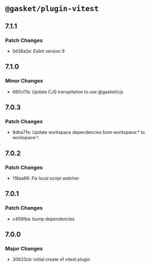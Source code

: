 # `@gasket/plugin-vitest`

## 7.1.1

### Patch Changes

- 5d38a2e: Eslint version 9

## 7.1.0

### Minor Changes

- 660cf7a: Update CJS transpilation to use @gasket/cjs

## 7.0.3

### Patch Changes

- 8dba71e: Update workspace dependencies from workspace:\* to workspace:^.

## 7.0.2

### Patch Changes

- 116aa96: Fix local script watcher

## 7.0.1

### Patch Changes

- c456fba: bump dependencies

## 7.0.0

### Major Changes

- 30833cb: initial create of vitest plugin
